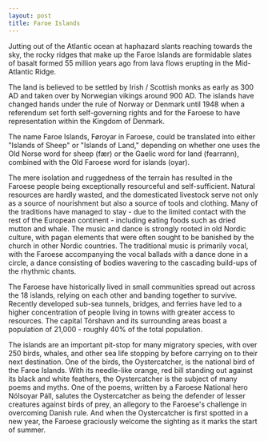 ```yaml
---
layout: post
title: Faroe Islands
---
```


Jutting out of the Atlantic ocean at haphazard slants reaching towards the sky, the rocky ridges that make up the Faroe Islands are formidable slates of basalt formed 55 million years ago from lava flows erupting in the Mid-Atlantic Ridge. 

<amp-img width="600" height="400" layout="responsive" src="/assets/images/faroe1.jpg"></amp-img>

The land is believed to be settled by Irish / Scottish monks as early as 300 AD and taken over by Norwegian vikings around 900 AD. The islands have changed hands under the rule of Norway or Denmark until 1948 when a referendum set forth self-governing rights and for the Faroese to have representation within the Kingdom of Denmark.

The name Faroe Islands, Føroyar in Faroese, could be translated into either "Islands of Sheep" or "Islands of Land," depending on whether one uses the Old Norse word for sheep (fær) or the Gaelic word for land (fearrann), combined with the Old Faroese word for islands (oyar).

<amp-img width="600" height="400" layout="responsive" src="/assets/images/faroe2.jpg"></amp-img>
<amp-img width="600" height="400" layout="responsive" src="/assets/images/faroe9.jpg"></amp-img>

The mere isolation and ruggedness of the terrain has resulted in the Faroese people being exceptionally resourceful and self-sufficient. Natural resources are hardly wasted, and the domesticated livestock serve not only as a source of nourishment but also a source of tools and clothing. Many of the traditions have managed to stay - due to the limited contact with the rest of the European continent - including eating foods such as dried mutton and whale. The music and dance is strongly rooted in old Nordic culture, with pagan elements that were often sought to be banished by the church in other Nordic countries. The traditional music is primarily vocal, with the Faroese accompanying the vocal ballads with a dance done in a circle, a dance consisting of bodies wavering to the cascading build-ups of the rhythmic chants.

<amp-img width="600" height="400" layout="responsive" src="/assets/images/faroe3.jpg"></amp-img>
<amp-img width="600" height="400" layout="responsive" src="/assets/images/faroe7.jpg"></amp-img>
<amp-img width="600" height="400" layout="responsive" src="/assets/images/faroe4.jpg"></amp-img>

The Faroese have historically lived in small communities spread out across the 18 islands, relying on each other and banding together to survive. Recently developed sub-sea tunnels, bridges, and ferries have led to a higher concentration of people living in towns with greater access to resources. The capital Tórshavn and its surrounding areas boast a population of 21,000 - roughly 40% of the total population.

<amp-img width="600" height="400" layout="responsive" src="/assets/images/faroe5.jpg"></amp-img>
<amp-img width="600" height="400" layout="responsive" src="/assets/images/faroe6.jpg"></amp-img>

The islands are an important pit-stop for many migratory species, with over 250 birds, whales, and other sea life stopping by before carrying on to their next destination. One of the birds, the Oystercatcher, is the national bird of the Faroe Islands. With its needle-like orange, red bill standing out against its black and white feathers, the Oystercatcher is the subject of many poems and myths. One of the poems, written by a Faroese National hero Nólsoyar Páll, salutes the Oystercatcher as being the defender of lesser creatures against birds of prey, an allegory to the Faroese's challenge in overcoming Danish rule. And when the Oystercatcher is first spotted in a new year, the Faroese graciously welcome the sighting as it marks the start of summer. 

<amp-img width="600" height="400" layout="responsive" src="/assets/images/faroe8.jpg"></amp-img>
